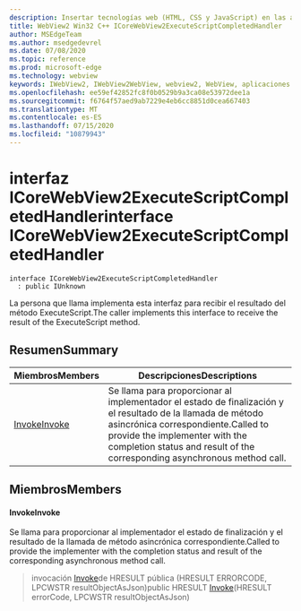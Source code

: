 ```yaml
---
description: Insertar tecnologías web (HTML, CSS y JavaScript) en las aplicaciones nativas con el control Microsoft Edge WebView2
title: WebView2 Win32 C++ ICoreWebView2ExecuteScriptCompletedHandler
author: MSEdgeTeam
ms.author: msedgedevrel
ms.date: 07/08/2020
ms.topic: reference
ms.prod: microsoft-edge
ms.technology: webview
keywords: IWebView2, IWebView2WebView, webview2, WebView, aplicaciones Win32, Win32, Edge, ICoreWebView2, ICoreWebView2Controller, control de explorador, HTML Edge, ICoreWebView2ExecuteScriptCompletedHandler
ms.openlocfilehash: ee59ef42852fc8f0b0529b9a3ca08e53972dee1a
ms.sourcegitcommit: f6764f57aed9ab7229e4eb6cc8851d0cea667403
ms.translationtype: MT
ms.contentlocale: es-ES
ms.lasthandoff: 07/15/2020
ms.locfileid: "10879943"
---
```

# <span data-ttu-id="37aad-104">interfaz ICoreWebView2ExecuteScriptCompletedHandler</span><span class="sxs-lookup"><span data-stu-id="37aad-104">interface ICoreWebView2ExecuteScriptCompletedHandler</span></span> 

```
interface ICoreWebView2ExecuteScriptCompletedHandler
  : public IUnknown
```

<span data-ttu-id="37aad-105">La persona que llama implementa esta interfaz para recibir el resultado del método ExecuteScript.</span><span class="sxs-lookup"><span data-stu-id="37aad-105">The caller implements this interface to receive the result of the ExecuteScript method.</span></span>

## <span data-ttu-id="37aad-106">Resumen</span><span class="sxs-lookup"><span data-stu-id="37aad-106">Summary</span></span>

 <span data-ttu-id="37aad-107">Miembros</span><span class="sxs-lookup"><span data-stu-id="37aad-107">Members</span></span>                        | <span data-ttu-id="37aad-108">Descripciones</span><span class="sxs-lookup"><span data-stu-id="37aad-108">Descriptions</span></span>
--------------------------------|---------------------------------------------
[<span data-ttu-id="37aad-109">Invoke</span><span class="sxs-lookup"><span data-stu-id="37aad-109">Invoke</span></span>](#invoke) | <span data-ttu-id="37aad-110">Se llama para proporcionar al implementador el estado de finalización y el resultado de la llamada de método asincrónica correspondiente.</span><span class="sxs-lookup"><span data-stu-id="37aad-110">Called to provide the implementer with the completion status and result of the corresponding asynchronous method call.</span></span>

## <span data-ttu-id="37aad-111">Miembros</span><span class="sxs-lookup"><span data-stu-id="37aad-111">Members</span></span>

#### <span data-ttu-id="37aad-112">Invoke</span><span class="sxs-lookup"><span data-stu-id="37aad-112">Invoke</span></span> 

<span data-ttu-id="37aad-113">Se llama para proporcionar al implementador el estado de finalización y el resultado de la llamada de método asincrónica correspondiente.</span><span class="sxs-lookup"><span data-stu-id="37aad-113">Called to provide the implementer with the completion status and result of the corresponding asynchronous method call.</span></span>

> <span data-ttu-id="37aad-114">invocación [Invoke](#invoke)de HRESULT pública (HRESULT ERRORCODE, LPCWSTR resultObjectAsJson)</span><span class="sxs-lookup"><span data-stu-id="37aad-114">public HRESULT [Invoke](#invoke)(HRESULT errorCode, LPCWSTR resultObjectAsJson)</span></span>


